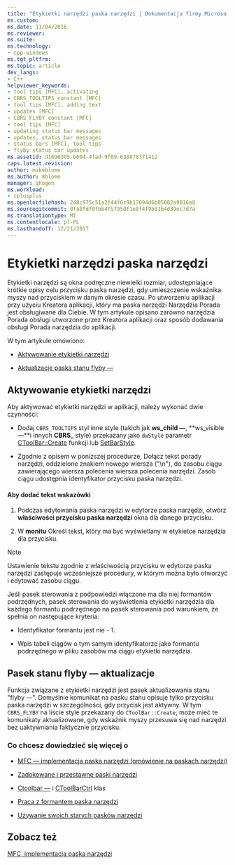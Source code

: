 ```yaml
---
title: "Etykietki narzędzi paska narzędzi | Dokumentacja firmy Microsoft"
ms.custom: 
ms.date: 11/04/2016
ms.reviewer: 
ms.suite: 
ms.technology:
- cpp-windows
ms.tgt_pltfrm: 
ms.topic: article
dev_langs:
- C++
helpviewer_keywords:
- tool tips [MFC], activating
- CBRS_TOOLTIPS constant [MFC]
- tool tips [MFC], adding text
- updates [MFC]
- CBRS_FLYBY constant [MFC]
- tool tips [MFC]
- updating status bar messages
- updates, status bar messages
- status bars [MFC], tool tips
- flyby status bar updates
ms.assetid: d1696305-b604-4fad-9f09-638878371412
caps.latest.revision: 
author: mikeblome
ms.author: mblome
manager: ghogen
ms.workload:
- cplusplus
ms.openlocfilehash: 248c975c51a2f44f6c9b17094d6b05082a9016a8
ms.sourcegitcommit: 8fa8fdf0fbb4f57950f1e8f4f9b81b4d39ec7d7a
ms.translationtype: MT
ms.contentlocale: pl-PL
ms.lasthandoff: 12/21/2017
---
```

# <a name="toolbar-tool-tips"></a>Etykietki narzędzi paska narzędzi
Etykietki narzędzi są okna podręczne niewielki rozmiar, udostępniające krótkie opisy celu przycisku paska narzędzi, gdy umieszczenie wskaźnika myszy nad przyciskiem w danym okresie czasu. Po utworzeniu aplikacji przy użyciu Kreatora aplikacji, który ma paska narzędzi Narzędzia Porada jest obsługiwane dla Ciebie. W tym artykule opisano zarówno narzędzia Porada obsługi utworzone przez Kreatora aplikacji oraz sposób dodawania obsługi Porada narzędzia do aplikacji.  
  
 W tym artykule omówiono:  
  
-   [Aktywowanie etykietki narzędzi](#_core_activating_tool_tips)  
  
-   [Aktualizacje paska stanu flyby —](#_core_fly_by_status_bar_updates)  
  
##  <a name="_core_activating_tool_tips"></a>Aktywowanie etykietki narzędzi  
 Aby aktywować etykietki narzędzi w aplikacji, należy wykonać dwie czynności:  
  
-   Dodaj `CBRS_TOOLTIPS` styl inne style (takich jak **ws_child —**, **ws_visible —**i innych **CBRS_** style) przekazany jako `dwStyle` parametr [ CToolBar::Create](../mfc/reference/ctoolbar-class.md#create) funkcji lub [SetBarStyle](../mfc/reference/ccontrolbar-class.md#setbarstyle).  
  
-   Zgodnie z opisem w poniższej procedurze, Dołącz tekst porady narzędzi, oddzielone znakiem nowego wiersza ("\n"), do zasobu ciągu zawierającego wiersza polecenia wiersza polecenia narzędzi. Zasób ciągu udostępnia identyfikator przycisku paska narzędzi.  
  
#### <a name="to-add-the-tool-tip-text"></a>Aby dodać tekst wskazówki  
  
1.  Podczas edytowania paska narzędzi w edytorze paska narzędzi, otwórz **właściwości przycisku paska narzędzi** okna dla danego przycisku.  
  
2.  W **monitu** Określ tekst, który ma być wyświetlany w etykietce narzędzia dla przycisku.  
  
> [!NOTE]
>  Ustawienie tekstu zgodnie z właściwością przycisku w edytorze paska narzędzi zastępuje wcześniejsze procedury, w którym można było otworzyć i edytować zasobu ciągu.  
  
 Jeśli pasek sterowania z podpowiedzi włączone ma dla niej formantów podrzędnych, pasek sterowania do wyświetlenia etykietki narzędzia dla każdego formantu podrzędnego na pasek sterowania pod warunkiem, że spełnia on następujące kryteria:  
  
-   Identyfikator formantu jest nie - 1.  
  
-   Wpis tabeli ciągów o tym samym identyfikatorze jako formantu podrzędnego w pliku zasobów ma ciągu etykietki narzędzia.  
  
##  <a name="_core_fly_by_status_bar_updates"></a>Pasek stanu flyby — aktualizacje  
 Funkcja związane z etykietki narzędzi jest pasek aktualizowania stanu "flyby —". Domyślnie komunikat na pasku stanu opisuje tylko przycisku paska narzędzi w szczególności, gdy przycisk jest aktywny. W tym `CBRS_FLYBY` na liście style przekazany do `CToolBar::Create`, może mieć te komunikaty aktualizowane, gdy wskaźnik myszy przesuwa się nad narzędzi bez uaktywniania faktycznie przycisku.  
  
### <a name="what-do-you-want-to-know-more-about"></a>Co chcesz dowiedzieć się więcej o  
  
-   [MFC — implementacja paska narzędzi (omówienie na paskach narzędzi)](../mfc/mfc-toolbar-implementation.md)  
  
-   [Zadokowane i przestawne paski narzędzi](../mfc/docking-and-floating-toolbars.md)  
  
-   [Ctoolbar —](../mfc/reference/ctoolbar-class.md) i [CToolBarCtrl](../mfc/reference/ctoolbarctrl-class.md) klas  
  
-   [Praca z formantem paska narzędzi](../mfc/working-with-the-toolbar-control.md)  
  
-   [Używanie swoich starych pasków narzędzi](../mfc/using-your-old-toolbars.md)  
  
## <a name="see-also"></a>Zobacz też  
 [MFC, implementacja paska narzędzi](../mfc/mfc-toolbar-implementation.md)


